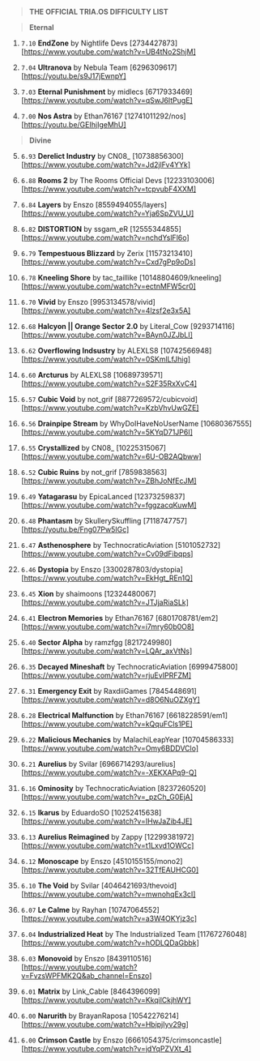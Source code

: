 > **THE OFFICIAL TRIA.OS DIFFICULTY LIST**

> **Eternal**

1. ``7.10`` **EndZone** by Nightlife Devs [2734427873] [https://www.youtube.com/watch?v=UB4tNo2ShjM]

2. ``7.04`` **Ultranova** by Nebula Team [6296309617] [https://youtu.be/s9J17jEwnpY]

3. ``7.03`` **Eternal Punishment** by midlecs [6717933469] [https://www.youtube.com/watch?v=qSwJ6ItPugE]

4. ``7.00`` **Nos Astra** by Ethan76167 [12741011292/nos] [https://youtu.be/GEIhjIgeMhU]

> **Divine**

5. ``6.93`` **Derelict Industry** by CN08_ [10738856300] [https://www.youtube.com/watch?v=Jd2jlFv4YYk]

6. ``6.88`` **Rooms 2** by The Rooms Official Devs [12233103006] [https://www.youtube.com/watch?v=tcpvubF4XXM]

7. ``6.84`` **Layers** by Enszo [8559494055/layers] [https://www.youtube.com/watch?v=Yja6SpZVU_U]

8. ``6.82`` **DISTORTION** by ssgam_eR [12555344855] [https://www.youtube.com/watch?v=nchdYslFl6o]

9. ``6.79`` **Tempestuous Blizzard** by Zerix [11573213410] [https://www.youtube.com/watch?v=Cxd7gPp9oDs]

10. ``6.78`` **Kneeling Shore** by tac_taillike [10148804609/kneeling] [https://www.youtube.com/watch?v=ectnMFW5cr0]

11. ``6.70`` **Vivid** by Enszo [9953134578/vivid] [https://www.youtube.com/watch?v=4lzsf2e3x5A]

12. ``6.68`` **Halcyon || Orange Sector 2.0** by Literal_Cow [9293714116] [https://www.youtube.com/watch?v=BAyn0JZJbLI]

13. ``6.62`` **Overflowing Indsustry** by ALEXLS8 [10742566948] [https://www.youtube.com/watch?v=0SKmlLfJhig]

14. ``6.60`` **Arcturus** by ALEXLS8 [10689739571] [https://www.youtube.com/watch?v=S2F35RxXvC4]

15. ``6.57`` **Cubic Void** by not_grif [8877269572/cubicvoid] [https://www.youtube.com/watch?v=KzbVhvUwGZE]

16. ``6.56`` **Drainpipe Stream** by WhyDoIHaveNoUserName [10680367555] [https://www.youtube.com/watch?v=5KYqD71JP6I]

17. ``6.55`` **Crystallized** by CN08_ [10225315067] [https://www.youtube.com/watch?v=6U-OB2AQbww]

18. ``6.52`` **Cubic Ruins** by not_grif [7859838563] [https://www.youtube.com/watch?v=ZBhJoNfEcJM]

19. ``6.49`` **Yatagarasu** by EpicaLanced [12373259837] [https://www.youtube.com/watch?v=fggzacqKuwM]

20. ``6.48`` **Phantasm** by SkullerySkuffling [7118747757] [https://youtu.be/Fng07Pw5IGc]

21. ``6.47`` **Asthenosphere** by TechnocraticAviation [5101052732] [https://www.youtube.com/watch?v=Cv09dFibqps]

22. ``6.46`` **Dystopia** by Enszo [3300287803/dystopia] [https://www.youtube.com/watch?v=EkHgt_REn1Q]

23. ``6.45`` **Xion** by shaimoons [12324480067] [https://www.youtube.com/watch?v=JTJjaRiaSLk]

24. ``6.41`` **Electron Memories** by Ethan76167 [6801708781/em2] [https://www.youtube.com/watch?v=i7mry60b0O8] 

25. ``6.40`` **Sector Alpha** by ramzfgg [8217249980] [https://www.youtube.com/watch?v=LQAr_axVtNs]

26. ``6.35`` **Decayed Mineshaft** by TechnocraticAviation [6999475800] [https://www.youtube.com/watch?v=rjuEvIPRFZM]

27. ``6.31`` **Emergency Exit** by RaxdiiGames [7845448691] [https://www.youtube.com/watch?v=d8O6NuOZXgY]

28. ``6.28`` **Electrical Malfunction** by Ethan76167 [6618228591/em1] [https://www.youtube.com/watch?v=kQquFCls1PE]

29. ``6.22`` **Malicious Mechanics** by MalachiLeapYear [10704586333] [https://www.youtube.com/watch?v=Omy6BDDVClo]

30. ``6.21`` **Aurelius** by Svilar [6966714293/aurelius] [https://www.youtube.com/watch?v=-XEKXAPq9-Q]

31. ``6.16`` **Ominosity** by TechnocraticAviation [8237260520] [https://www.youtube.com/watch?v=_pzCh_G0EjA]

32. ``6.15`` **Ikarus** by EduardoSO [10252415638] [https://www.youtube.com/watch?v=IHwJaZib4JE]

33. ``6.13`` **Aurelius Reimagined** by Zappy [12299381972] [https://www.youtube.com/watch?v=t1Lxvd1OWCc]

34. ``6.12`` **Monoscape** by Enszo [4510155155/mono2] [https://www.youtube.com/watch?v=32TfEAUHCG0] 

35. ``6.10`` **The Void** by Svilar [4046421693/thevoid] [https://www.youtube.com/watch?v=mwnohqEx3cI]

36. ``6.07`` **Le Calme** by Rayhan [10747064552] [https://www.youtube.com/watch?v=a3W4OKYjz3c]

37. ``6.04`` **Industrialized Heat** by The Industrialized Team [11767276048] [https://www.youtube.com/watch?v=hODLQDaGbbk] 

38. ``6.03`` **Monovoid** by Enszo [8439110516] [https://www.youtube.com/watch?v=FvzsWPFMK2Q&ab_channel=Enszo] 

39. ``6.01`` **Matrix** by Link_Cable [8464396099] [https://www.youtube.com/watch?v=KkqilCkjhWY]

40. ``6.00`` **Narurith** by BrayanRaposa [10542276214] [https://www.youtube.com/watch?v=HbipjIyv29g]

41. ``6.00`` **Crimson Castle** by Enszo [6661054375/crimsoncastle] [https://www.youtube.com/watch?v=jdYqPZVXt_4]
